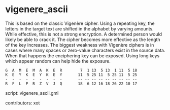 vigenere_ascii
==============

This is based on the classic Vigenère cipher. Using a repeating key, the 
letters in the target text are shifted in the alphabet by varying amounts. 
While effective, this is not a strong encryption. A determined person would
likely be able to crack it. The cipher becomes more effective as the length
of the key increases. The biggest weakness with Vigenère ciphers is in cases 
where many spaces or zero-value characters exist in the source data. When 
that happens the enciphering key can be exposed. Using long keys which appear 
random can help hide the exposure.

    G  A  M  E  M  A  K  E  R        7  1 13  5 13  1 11  5 18
    K  E  Y  K  E  Y  K  E  Y       11  5 25 11  5 25 11  5 25
    -  -  -  -  -  -  -  -  -       -- -- -- -- -- -- -- -- --
    R  F  L  P  R  Z  V  J  Q       18  6 12 16 18 26 22 10 17

script: vigenere_ascii.gml

contributors: xot
